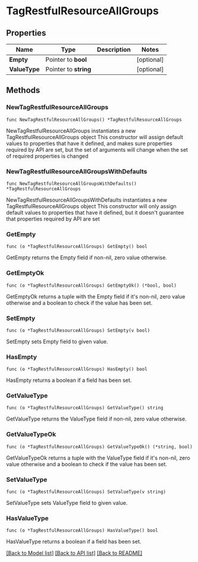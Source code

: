 # TagRestfulResourceAllGroups

## Properties

Name | Type | Description | Notes
------------ | ------------- | ------------- | -------------
**Empty** | Pointer to **bool** |  | [optional] 
**ValueType** | Pointer to **string** |  | [optional] 

## Methods

### NewTagRestfulResourceAllGroups

`func NewTagRestfulResourceAllGroups() *TagRestfulResourceAllGroups`

NewTagRestfulResourceAllGroups instantiates a new TagRestfulResourceAllGroups object
This constructor will assign default values to properties that have it defined,
and makes sure properties required by API are set, but the set of arguments
will change when the set of required properties is changed

### NewTagRestfulResourceAllGroupsWithDefaults

`func NewTagRestfulResourceAllGroupsWithDefaults() *TagRestfulResourceAllGroups`

NewTagRestfulResourceAllGroupsWithDefaults instantiates a new TagRestfulResourceAllGroups object
This constructor will only assign default values to properties that have it defined,
but it doesn't guarantee that properties required by API are set

### GetEmpty

`func (o *TagRestfulResourceAllGroups) GetEmpty() bool`

GetEmpty returns the Empty field if non-nil, zero value otherwise.

### GetEmptyOk

`func (o *TagRestfulResourceAllGroups) GetEmptyOk() (*bool, bool)`

GetEmptyOk returns a tuple with the Empty field if it's non-nil, zero value otherwise
and a boolean to check if the value has been set.

### SetEmpty

`func (o *TagRestfulResourceAllGroups) SetEmpty(v bool)`

SetEmpty sets Empty field to given value.

### HasEmpty

`func (o *TagRestfulResourceAllGroups) HasEmpty() bool`

HasEmpty returns a boolean if a field has been set.

### GetValueType

`func (o *TagRestfulResourceAllGroups) GetValueType() string`

GetValueType returns the ValueType field if non-nil, zero value otherwise.

### GetValueTypeOk

`func (o *TagRestfulResourceAllGroups) GetValueTypeOk() (*string, bool)`

GetValueTypeOk returns a tuple with the ValueType field if it's non-nil, zero value otherwise
and a boolean to check if the value has been set.

### SetValueType

`func (o *TagRestfulResourceAllGroups) SetValueType(v string)`

SetValueType sets ValueType field to given value.

### HasValueType

`func (o *TagRestfulResourceAllGroups) HasValueType() bool`

HasValueType returns a boolean if a field has been set.


[[Back to Model list]](../README.md#documentation-for-models) [[Back to API list]](../README.md#documentation-for-api-endpoints) [[Back to README]](../README.md)


